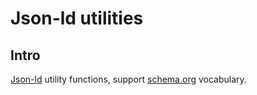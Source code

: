 # Json-ld utilities

## Intro

[Json-ld](https://en.wikipedia.org/wiki/JSON-LD) utility functions, support [schema.org](https://schema.org/) vocabulary.



